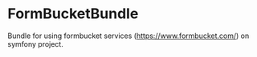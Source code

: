 # FormBucketBundle
Bundle for using formbucket services (https://www.formbucket.com/) on symfony project.
